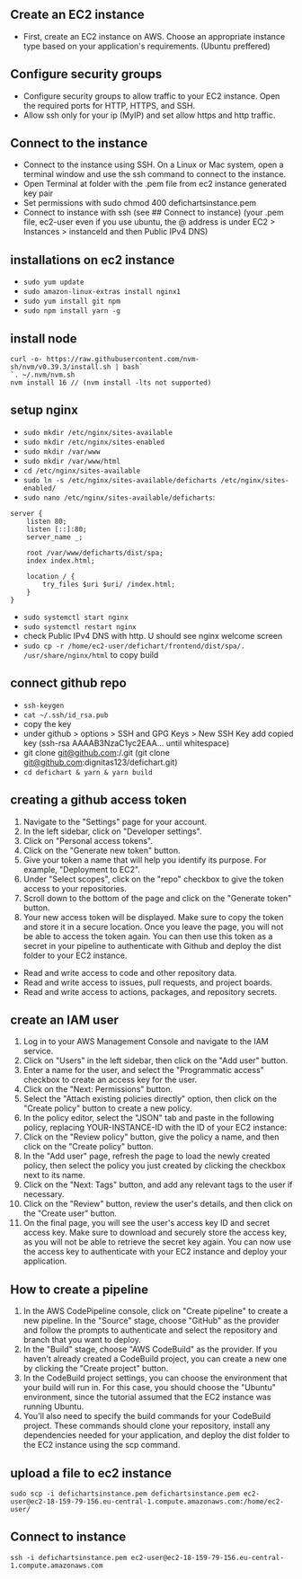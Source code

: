 ## Create an EC2 instance

- First, create an EC2 instance on AWS. Choose an appropriate instance type based on your application's requirements. (Ubuntu preffered)

## Configure security groups

- Configure security groups to allow traffic to your EC2 instance. Open the required ports for HTTP, HTTPS, and SSH.
- Allow ssh only for your ip (MyIP) and set allow https and http traffic.

## Connect to the instance

- Connect to the instance using SSH. On a Linux or Mac system, open a terminal window and use the ssh command to connect to the instance.
- Open Terminal at folder with the .pem file from ec2 instance generated key pair
- Set permissions with sudo chmod 400 defichartsinstance.pem
- Connect to instance with ssh (see ## Connect to instance)
  (your .pem file, ec2-user even if you use ubuntu, the @ address is under EC2 > Instances > instanceId and then Public IPv4 DNS)

## installations on ec2 instance

- `sudo yum update`
- `sudo amazon-linux-extras install nginx1`
- `sudo yum install git npm`
- `sudo npm install yarn -g`

## install node

```
curl -o- https://raw.githubusercontent.com/nvm-sh/nvm/v0.39.3/install.sh | bash`
`. ~/.nvm/nvm.sh
nvm install 16 // (nvm install -lts not supported)
```

## setup nginx

- `sudo mkdir /etc/nginx/sites-available`
- `sudo mkdir /etc/nginx/sites-enabled`
- `sudo mkdir /var/www`
- `sudo mkdir /var/www/html`
- `cd /etc/nginx/sites-available`
- `sudo ln -s /etc/nginx/sites-available/deficharts /etc/nginx/sites-enabled/`
- `sudo nano /etc/nginx/sites-available/deficharts`:

```
server {
    listen 80;
    listen [::]:80;
    server_name _;

    root /var/www/deficharts/dist/spa;
    index index.html;

    location / {
        try_files $uri $uri/ /index.html;
    }
}
```

- `sudo systemctl start nginx`
- `sudo systemctl restart nginx`
- check Public IPv4 DNS with http. U should see nginx welcome screen
- `sudo cp -r /home/ec2-user/defichart/frontend/dist/spa/. /usr/share/nginx/html` to copy build

## connect github repo

- `ssh-keygen`
- `cat ~/.ssh/id_rsa.pub`
- copy the key
- under github > options > SSH and GPG Keys > New SSH Key add copied key (ssh-rsa AAAAB3NzaC1yc2EAA… until whitespace)
- git clone git@github.com:<username>/<repository>.git (git clone git@github.com:dignitas123/defichart.git)
- `cd defichart & yarn & yarn build`

## creating a github access token

1. Navigate to the "Settings" page for your account.
2. In the left sidebar, click on "Developer settings".
3. Click on "Personal access tokens".
4. Click on the "Generate new token" button.
5. Give your token a name that will help you identify its purpose. For example, "Deployment to EC2".
6. Under "Select scopes", click on the "repo" checkbox to give the token access to your repositories.
7. Scroll down to the bottom of the page and click on the "Generate token" button.
8. Your new access token will be displayed. Make sure to copy the token and store it in a secure location. Once you leave the page, you will not be able to access the token again.
   You can then use this token as a secret in your pipeline to authenticate with Github and deploy the dist folder to your EC2 instance.

- Read and write access to code and other repository data.
- Read and write access to issues, pull requests, and project boards.
- Read and write access to actions, packages, and repository secrets.

## create an IAM user

1. Log in to your AWS Management Console and navigate to the IAM service.
2. Click on "Users" in the left sidebar, then click on the "Add user" button.
3. Enter a name for the user, and select the "Programmatic access" checkbox to create an access key for the user.
4. Click on the "Next: Permissions" button.
5. Select the "Attach existing policies directly" option, then click on the "Create policy" button to create a new policy.
6. In the policy editor, select the "JSON" tab and paste in the following policy, replacing YOUR-INSTANCE-ID with the ID of your EC2 instance:
7. Click on the "Review policy" button, give the policy a name, and then click on the "Create policy" button.
8. In the "Add user" page, refresh the page to load the newly created policy, then select the policy you just created by clicking the checkbox next to its name.
9. Click on the "Next: Tags" button, and add any relevant tags to the user if necessary.
10. Click on the "Review" button, review the user's details, and then click on the "Create user" button.
11. On the final page, you will see the user's access key ID and secret access key. Make sure to download and securely store the access key, as you will not be able to retrieve the secret key again.
    You can now use the access key to authenticate with your EC2 instance and deploy your application.

## How to create a pipeline

1. In the AWS CodePipeline console, click on "Create pipeline" to create a new pipeline. In the "Source" stage, choose "GitHub" as the provider and follow the prompts to authenticate and select the repository and branch that you want to deploy.
2. In the "Build" stage, choose "AWS CodeBuild" as the provider. If you haven't already created a CodeBuild project, you can create a new one by clicking the "Create project" button.
3. In the CodeBuild project settings, you can choose the environment that your build will run in. For this case, you should choose the "Ubuntu" environment, since the tutorial assumed that the EC2 instance was running Ubuntu.
4. You'll also need to specify the build commands for your CodeBuild project. These commands should clone your repository, install any dependencies needed for your application, and deploy the dist folder to the EC2 instance using the scp command.

## upload a file to ec2 instance

```
sudo scp -i defichartsinstance.pem defichartsinstance.pem ec2-user@ec2-18-159-79-156.eu-central-1.compute.amazonaws.com:/home/ec2-user/
```

## Connect to instance

`ssh -i defichartsinstance.pem ec2-user@ec2-18-159-79-156.eu-central-1.compute.amazonaws.com`
